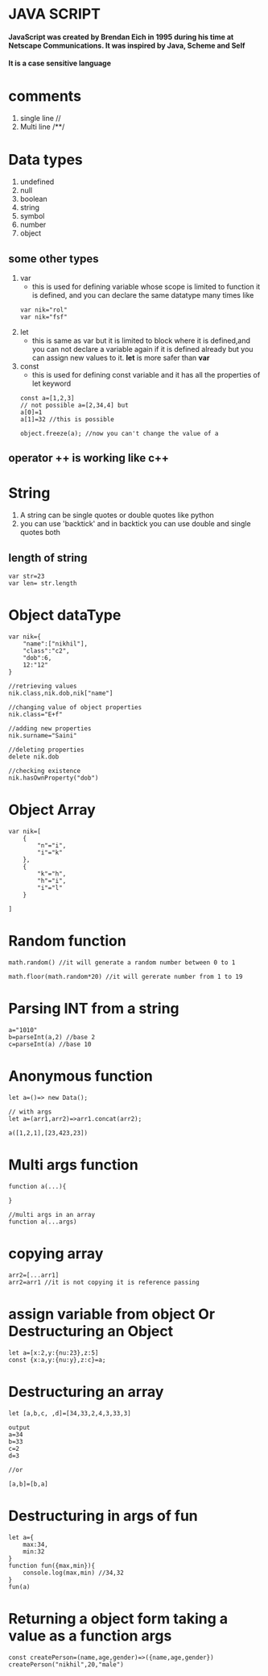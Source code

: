 # JAVA SCRIPT

#### JavaScript was created by **Brendan Eich** in 1995 during his time at Netscape Communications. It was inspired by Java, Scheme and Self

**It is a case sensitive language**

# comments

1. single line //
2. Multi line /\*\*/

# Data types

1. undefined
2. null
3. boolean
4. string
5. symbol
6. number
7. object

## some other types

1. var
   - this is used for defining variable whose scope is limited to function it is defined, and you can declare the same datatype many times like
   ```
   var nik="rol"
   var nik="fsf"
   ```
2. let
   - this is same as var but it is limited to block where it is defined,and you can not declare a variable again if it is defined already but you can assign new values to it. **let** is more safer than **var**
3. const
   - this is used for defining const variable and it has all the properties of let keyword
   ```
   const a=[1,2,3]
   // not possible a=[2,34,4] but
   a[0]=1
   a[1]=32 //this is possible

   object.freeze(a); //now you can't change the value of a
   ```


## operator **++** is working like c++

# String

1. A string can be single quotes or double quotes like python
2. you can use 'backtick' and in backtick you can use double and single quotes both

## length of string

```
var str=23
var len= str.length
```

# **Object** dataType

```
var nik={
    "name":["nikhil"],
    "class":"c2",
    "dob":6,
    12:"12"
}

//retrieving values
nik.class,nik.dob,nik["name"]

//changing value of object properties
nik.class="E+f"

//adding new properties
nik.surname="Saini"

//deleting properties
delete nik.dob

//checking existence
nik.hasOwnProperty("dob")
```

# **Object Array**

```
var nik=[
    {
        "n"="i",
        "i"="k"
    },
    {
        "k"="h",
        "h"="i",
        "i"="l"
    }

]
```
# Random function
```
math.random() //it will generate a random number between 0 to 1

math.floor(math.random*20) //it will gererate number from 1 to 19
```

# Parsing INT from a string
```
a="1010"
b=parseInt(a,2) //base 2
c=parseInt(a) //base 10
```

# Anonymous function
```
let a=()=> new Data();

// with args
let a=(arr1,arr2)=>arr1.concat(arr2);

a([1,2,1],[23,423,23])
```

# Multi args function 
```
function a(...){

}

//multi args in an array
function a(...args)
```

# copying array
```
arr2=[...arr1]
arr2=arr1 //it is not copying it is reference passing
```

# assign variable from object Or Destructuring an Object
```
let a=[x:2,y:{nu:23},z:5]
const {x:a,y:{nu:y},z:c}=a;
```

# Destructuring an array
```
let [a,b,c, ,d]=[34,33,2,4,3,33,3]

output 
a=34
b=33
c=2
d=3

//or

[a,b]=[b,a]
```
# Destructuring in args of fun
```
let a={
    max:34,
    min:32
}
function fun({max,min}){
    console.log(max,min) //34,32
}
fun(a)
```
# Returning a object form taking a value as a function args
```
const createPerson=(name,age,gender)=>({name,age,gender})
createPerson("nikhil",20,"male")
```
